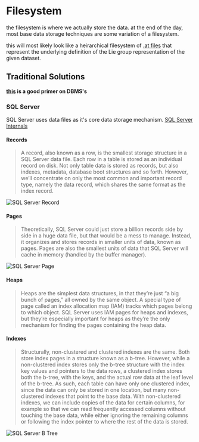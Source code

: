# Filesystem

the filesystem is where we actually store the data. at the end of the day, most base data storage techniques are some 
variation of a filesystem.

this will most likely look like a heirarchical filesystem of [.at files](http://liegroups.org/software/documentation/atlasofliegroups-docs/tutorial/video_1A/basics.html#the-basic-at-file)
that represent the underlying definition of the Lie group representation of the given dataset.

## Traditional Solutions

**[this](https://github.com/tugwitt/notes/blob/master/wiki/cs/dbms/DMBS-Overview.md) is a good primer on DBMS's**

### SQL Server

SQL Server uses data files as it's core data storage mechanism. [SQL Server Internals](https://www.red-gate.com/simple-talk/sql/database-administration/sql-server-storage-internals-101/)

#### Records

>  A record, also known as a row, is the smallest storage structure in a SQL Server data file. Each row in a table is stored as an individual record on disk. Not only table data is stored as records, but also indexes, metadata, database boot structures and so forth. However, we’ll concentrate on only the most common and important record type, namely the data record, which shares the same format as the index record. 

![SQL Server Record](https://www.red-gate.com/simple-talk/wp-content/uploads/imported/1880-cc374fe5-65c7-449c-86f6-7b481eb256bd.png)

#### Pages

>  Theoretically, SQL Server could just store a billion records side by side in a huge data file, but that would be a mess to manage. Instead, it organizes and stores records in smaller units of data, known as pages. Pages are also the smallest units of data that SQL Server will cache in memory (handled by the buffer manager). 

![SQL Server Page](https://www.red-gate.com/simple-talk/wp-content/uploads/imported/1880-585f878a-dea2-448c-929c-9ea86d2d7ea4.png)

#### Heaps

>  Heaps are the simplest data structures, in that they’re just “a big bunch of pages,” all owned by the same object. A special type of page called an index allocation map (IAM) tracks which pages belong to which object. SQL Server uses IAM pages for heaps and indexes, but they’re especially important for heaps as they’re the only mechanism for finding the pages containing the heap data. 

#### Indexes

>  Structurally, non-clustered and clustered indexes are the same. Both store index pages in a structure known as a b-tree. However, while a non-clustered index stores only the b-tree structure with the index key values and pointers to the data rows, a clustered index stores both the b-tree, with the keys, and the actual row data at the leaf level of the b-tree. As such, each table can have only one clustered index, since the data can only be stored in one location, but many non-clustered indexes that point to the base data. With non-clustered indexes, we can include copies of the data for certain columns, for example so that we can read frequently accessed columns without touching the base data, while either ignoring the remaining columns or following the index pointer to where the rest of the data is stored. 

![SQL Server B Tree](https://www.red-gate.com/simple-talk/wp-content/uploads/imported/1880-d5560ef5-2a99-4a58-ad36-bab3624b1168.png)


